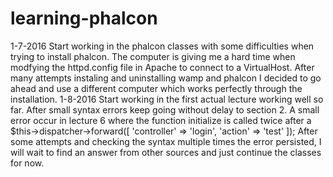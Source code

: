 # learning-phalcon
1-7-2016 Start working in the phalcon classes with some difficulties when trying to install phalcon. The computer is giving me a hard time when modfying the httpd.config file in Apache to connect to a VirtualHost. After many attempts instaling and uninstalling wamp and phalcon I decided to go ahead and use a different computer which works perfectly through the installation.
1-8-2016 Start working in the first actual lecture working well so far. After small syntax errors keep going without delay to section 2. A small error occur in lecture 6 where the function initialize is called twice after a 
$this->dispatcher->forward([
	'controller' => 'login',
	'action' => 'test'
]);
After some attempts and checking the syntax multiple times the error persisted, I will wait to find an answer from other sources and just continue the classes for now.